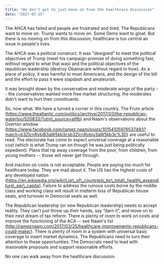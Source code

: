```yaml
---
title: "We don't get to just move on from the healthcare discussion"
date: "2017-03-25"
---
```


The AHCA has failed and people are frustrated and tired. The Republicans want to move on. Trump wants to move on. Some Dems want to gloat. But there is no moving on from this discussion, healthcare is too central an issue in people's lives.

The AHCA was a political construct. It was "designed" to meet the political objectives of Trump (meet his campaign promise of doing something fast, without regard to what that was) and the political objectives of the republican leadership (destroy Obamacare without regard to how). As a piece of policy, it was harmful to most Americans, and the design of the bill and the effort to pass it were slapdash and amateurish.

It was brought down by the conservative and moderate wings of the party -- the conservatives wanted more free market structuring, the moderates didn't want to hurt their constituents.

So, now what. We have a turned a corner in this country. The Frum article (https://www.theatlantic.com/politics/archive/2017/03/the-republican-waterloo/520833/?utm\_source=atlfb) and Naam's observations about the Overton window (https://www.facebook.com/ramez.naam/posts/10154105976537493?match=b3ZlcnRvbiB3aW5kb3csb3ZlcnRvbix3aW5kb3c%3D) are useful to read. The electorate has come to expect universal coverage at a reasonable cost (which is what Trump ran on though he was just being politically expedient). Plans that rip away coverage from the poor, from children, from young mothers -- those will never get through.

And inaction on costs is not acceptable. People are paying too much for healthcare today. They are mad about it. The US has the highest costs of any developed nation (https://en.wikipedia.org/wiki/List\_of\_countries\_by\_total\_health\_expenditure\_per\_capita). Failure to address the ruinous costs borne by the middle class and working class will result in midterm loss of Republican house seats, and turnover in Democrat seats as well.

The Republican leadership (or new Republican leadership) needs to accept reality. They can’t just throw up their hands, say “darn it”, and move on to their next dream of tax reform. There is plenty of room to work on costs and improve the functioning of the ACA -- see Naam's list (http://rameznaam.com/2017/03/25/healthcare-improvements-republicans-could-make/). There is plenty of room in a system with universal basic coverage to insert market dynamics. The Republicans need to turn their attention to these opportunities. The Democrats need to lead with reasonable proposals and support reasonable efforts.

No one can walk away from the healthcare discussion.
